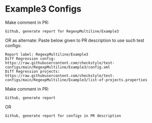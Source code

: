 # Example3 Configs
Make comment in PR:
```
Github, generate report for RegexpMultiline/Example3
```
OR as alternate:
Paste below given to PR description to use such test configs:
```
Report label: RegexpMultiline/Example3
Diff Regression config: https://raw.githubusercontent.com/checkstyle/test-configs/main/RegexpMultiline/Example3/config.xml
Diff Regression projects: https://raw.githubusercontent.com/checkstyle/test-configs/main/RegexpMultiline/Example3/list-of-projects.properties
```
Make comment in PR:
```
Github, generate report
```
OR
```
Github, generate report for configs in PR description
```
